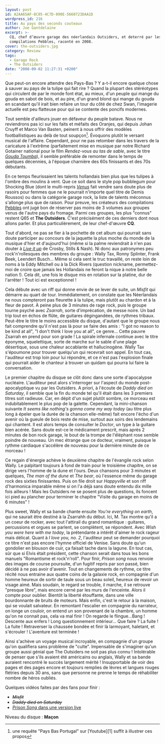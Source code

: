 ```yaml
---
layout: post
id: A2AA65AF-8C05-4C7D-890E-5660723DAA1D
wordpress_id: 216
title: Au pays des seconds couteaux
author: Joe Gantdelaine
excerpt: >-
  CQ, chef d’œuvre garage des néerlandais Outsiders, et deterré par les
  compilations Pebbles, raconté en 2008.
cover: the-outsiders.jpg
category: Review
tags:
  - Garage Rock
  - The Outsiders
date: "2008-09-02 11:27:31 +0200"
---
```


Que peut-on encore attendre des Pays-Bas ? Y a-t-il encore quelque chose à
sauver au pays de la tulipe qui fait rire ? Quand la plupart des stéréotypes qui
circulent de par le monde font état, au mieux, d'un peuple qui mange du gouda en
sabot de bois, et au pire, d'un grand blond qui mange du gouda en scandant qu'il
irait bien refaire un tour du côté de chez Swan, l'imagerie actuelle est peu
flatteuse pour qui se contente des poncifs modernes.

Tout semble d'ailleurs jouer en défaveur du peuple batave. Nous ne reviendrons
pas ici sur les faits et méfaits des Oranjes, qui depuis Johan Cruyff et Marco
Van Basten, peinent à nous offrir des modèles footballistiques au delà de tout
soupçon[^1]. Évoquons plutôt le versant musical de l'affaire. Cependant, pour ne
pas retomber dans les travers de la caricature à l'extrême (parfaitement mise en
musique par notre Richard Gotainer national pour le film _Rendez-vous au tas de
sable_, avec le titre [_Gouda Toumba_][2]), il semble préférable de remonter
dans le temps de quelques décennies, à l'époque charnière des 60s finissants et
des 70s débutants.

En ce temps fleurissaient les talents hollandais bien plus que les tulipes à
l'ombre des moulins à vent. Que ce soit dans le style pop bubblegum pour
Shocking Blue (dont le multi-repris [_Venus_][3] fait vendre sans doute plus de
rasoirs pour femmes que ne le pourrait n'importe quel titre de Demis Roussos) ou
dans la catégorie garage rock, la liste de talents méconnus s'allonge plus que
de raison. Pour preuve, les créateurs des compilations [Pebbles][4] ont jugé bon
de réserver pas moins de 3 volumes aux groupes venus de l'autre pays du fromage.
Parmi ces groupes, les plus "connus" restent Q65 et **The Outsiders**. C'est
précisément de ces derniers dont nous allons parler. Et plus particulièrement,
de leur chef-d'œuvre **CQ**.

Tout d'abord, ne pas se fier à la pochette de cet album qui pourrait sans doute
participer au concours de la jaquette la plus moche du monde de la musique
d'hier et d'aujourd'hui (même si la palme reviendrait à n'en pas douter à [_Live
it up_][5] de Crosby, Stills & Nash). Ni donc aux patronymes peu
rock'n'rollesques des membres du groupe : Wally Tax, Ronny Splinter, Frank Beek,
Leendert Busch… Même si cela sent le truc travaillé, on reste loin de noms à la
Eddy Mitchell ou à la Dick Rivers (question nickname, permettez-moi de croire
que jamais les Hollandais ne feront la nique à notre belle nation !). Cela dit,
une fois le disque mis en rotation sur la platine, dur de l'arrêter ! Tout ici
est exceptionnel !

Cela débute avec un riff qui donne envie de se lever de suite, un _Misfit_ qui
démarre au quart de tour. Immédiatement, on constate que les Néerlandais ne nous
compteront pas fleurette à la tulipe, mais plutôt au chardon et à la fleur de
pavot. À peine plus de 3 minutes de rage rock, puis le groupe tourne psyché avec
_Zsarrah_, sorte d'imprécation, de messe noire. Un bad trip tout en échos de
flûte, de guitares dégingandées, de rythmes tribaux. Peut-être le titre le moins
accessible du disque, d'autant que le groupe nous fait comprendre qu'il n'est
pas là pour se faire des amis : "I got no reason to be kind at all", "I don't
think I love you at all", ce genre… Cette pauvre Zsarrah en prend pour son
grade ! La spirale infernale continue avec le titre éponyme, squelettique, sorte
de marche sur le sable d'une plage désertique, sous une chaleur accablante et
hallucinogène. Wally Tax s'époumone pour trouver quelqu'un qui recevrait son
appel. En tout cas, l'auditeur est trop loin pour lui répondre, et ce n'est pas
l'explosion finale qui pourrait aider le chanteur à trouver un quidam qui pourra
lui faire la conversation.

Le premier chapitre du disque se clôt donc dans une sorte d'apocalypse
nucléaire. L'auditeur peut alors s'interroger sur l'aspect du monde
post-apocalyptique vu par les Outsiders. A priori, à l'écoute de _Daddy died on
Saturday_, il semble que la fin du monde tel qu'il était dans les 3 premiers
titres soit radieuse. Car, en dépit d'un sujet plutôt sombre, ce morceau est
indubitablement le plus pop de la galette. Cependant, la mini-chanson suivante
_It seems like nothing's gonna come my way today_ (au titre plus long à épeler
que la durée de la chanson elle-même) fait encore l'écho d'un avenir où la
gueule de bois reste de mise, surtout aux soirs des lendemains qui chantent. Il
est alors temps de consulter le _Doctor_, un type à la guitare bien acérée. Sans
doute est-ce le médicament prescrit, mais après 2 minutes de bon rock garage, le
bout de la trompe de l'éléphant rose semble poindre de nouveau. Un mec étrange
que ce docteur, vraiment, puisque le rythme cardiaque s'accélère de nouveau pour
la dernière minute de ce morceau !

Ce regain d'énergie achève le deuxième chapitre de l'évangile rock selon Wally.
Le palpitant toujours à fond de train pour le troisième chapitre, on se dirige
vers l'homme de la dune et l'ours. Deux chansons pour 3 minutes et quelques,
_The man of the dune_ et _The bear_, où l'essence même du garage rock des
sixties finissantes. Puis on file droit sur _Happyville_ et son riff d'harmonica
imparable même si on l'a déjà sans doute entendu dix mille fois ailleurs ! Mais
les Outsiders ne se posent plus de questions, ils foncent ici pied au plancher
pour terminer le chapitre "Visite du garage en moins de 6 minutes" !

Plus sweet, Wally et sa bande chante ensuite _You're everything on earth_, qui
ne saurait être destiné à la Zsarrahh du début. Ici, M. Tax montre qu'il a un
coeur de rocker, avec tout l'attirail du grand romantique : guitares,
percussions et orgues se parlent, se complètent, se répondent. Avec _Wish you
were here with me today_, la prétendante a intérêt d'aimer le rock rageur mais
délicat. Quant à _I love you, no. 2_, l'auditeur peut se demander pourquoi ce
titre n'est pas encore l'hymne officiel de Venise. Sans doute qu'un gondolier en
blouson de cuir, ça faisait tache dans la lagune. En tout cas, sûr que si Elvis
était président, cette chanson serait dans tous les bons manuels "Romantisme et
rock'n'roll". Pour finir, _Prison song_ nous renvoie des images de course
poursuite, d'un fugitif repris par son passé, bien décidé à ne pas avoir
d'avenir. Tout en changements de rythme, ce titre récité nous entraine aux
quatre coins de la galaxie rock, en compagnie d'un homme heureux de sortir de
taule sous un beau soleil, heureux de revoir un visage aimé. Mais soudain, le
regard se trouble, il marche, il se retrouve "presque libre", mais encore cerné
par les murs de l'enceinte. Alors il compte pour oublier. Bientôt la liberté
étouffante, dans une ville bourdonnante de bruits de moteurs. Mais enfin, c'est
le retour à la maison, qui se voulait salvateur. En remontant l'escalier en
compagnie du narrateur, on longe un couloir, on entend un son provenant de la
chambre, un homme qu'on ne connait pas, cela va mal finir ! On regarde le
flingue…Bang ! Descente aux enfers ! Long questionnement intérieur… Que faire ?
La fuite ! La fuite ! Retraverser la chaussée bondée et finir là larmoyant,
haletant, et s'écrouler ! L'aventure est terminée !

Ainsi s'achève un voyage musical incroyable, en compagnie d'un groupe qu'on
qualifiera sans problème de "culte". Impensable de s'imaginer qu'un groupe aussi
génial que The Outsiders ne soit pas plus connu ! Intolérable de penser que
s'ils avaient été américains ou anglais, Wally et sa bande auraient rencontré le
succès largement mérité ! Insupportable de voir des pages et des pages encore et
toujours remplies de lèvres et langues rouges flétries depuis 30 ans, sans que
personne ne prenne le temps de réhabiliter nombre de héros oubliés.

Quelques vidéos faites par des fans pour finir :

- ~~_Misfit_~~
- ~~_Daddy died on Saturday_~~
- [_Prison Song_ dans une version live](https://fr.youtube.com/watch?v=x1xedf4ZMdk)

Niveau du disque : **Maçon**

[^1]:
    une requête "Pays Bas Portugal" sur [Youtube][1] suffit à illustrer ces
    propos

[2]: https://www.deezer.com/track/874717
[3]: https://www.deezer.com/track/100939
[4]: https://en.wikipedia.org/wiki/Pebbles_series
[5]: https://en.wikipedia.org/wiki/Image:Liveitup.jpg
